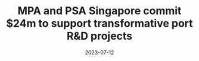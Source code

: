 ---
category:
- .nan
date: 2023-07-12
keyword_suggestion: ubuntu install docker
post_inspiration: https://lloydslist.maritimeintelligence.informa.com/LL1144865/MPA-and-PSA-Singapore-commit-24m-to-support-transformative-port-RD-projects
silot_terms: digital automation
title: MPA and PSA Singapore commit $24m to <b>support</b> transformative port R&amp;D
  projects
---